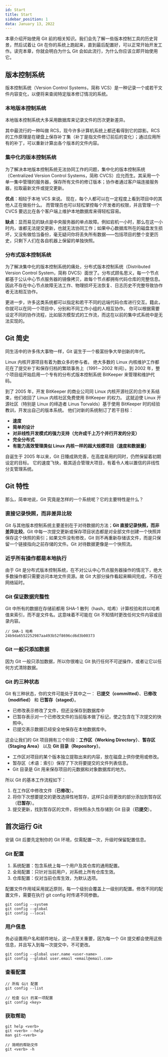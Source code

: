 ```yaml
---
id: Start
title: Start
sidebar_position: 1
data: January 13, 2022
---
```


本章介绍开始使用 Git 前的相关知识。我们会先了解一些版本控制工具的历史背景，然后试着让 Git 在你的系统上跑起来，直到最后配置好，可以正常开始开发工作。读完本章，你就会明白为什么 Git 会如此流行，为什么你应该立即开始使用它。

## 版本控制系统

版本控制系统（Version Control Systems，简称 VCS）是一种记录一个或若干文件内容变化，以便将来查阅特定版本修订情况的系统。

### 本地版本控制系统

本地版本控制系统大多采用数据库来记录文件的历次更新差异。

其中最流行的一种叫做 RCS，现今许多计算机系统上都还看得到它的踪影。RCS 的工作原理是在硬盘上保存补丁集（补丁是指文件修订前后的变化）；通过应用所有的补丁，可以重新计算出各个版本的文件内容。

### 集中化的版本控制系统

为了解决本地版本控制系统无法协同工作的问题，集中化的版本控制系统（Centralized Version Control Systems，简称 CVCS）应允而生。其采用一个单一集中管理的服务器，保存所有文件的修订版本；协作者通过客户端连接服务器，拉取最新文件或提交更新。

**优点**：相较于本地 VCS 来说。 现在，每个人都可以在一定程度上看到项目中的其他人正在做些什么。 而管理员也可以轻松掌控每个开发者的权限，并且管理一个 CVCS 要远比在各个客户端上维护本地数据库来得轻松容易。

**缺点**：显而易见的缺点是中央服务器的单点故障。例如宕机一小时，那么在这一小时内，谁都无法提交更新，也就无法协同工作；如果中心数据库所在的磁盘发生损坏，又没有做恰当备份，毫无疑问你将丢失所有数据——包括项目的整个变更历史，只剩下人们在各自机器上保留的单独快照。

### 分布式版本控制系统

为了解决集中化的版本控制系统的痛处，分布式版本控制系统（Distributed Version Control System，简称 DVCS）面世了。分布式顾名思义，每一个节点都基于公认中心节点服务器的镜像拷贝，故每个节点都拥有代码仓库的完整信息。因此不存在中心节点故障无法工作、物理损坏无法恢复、日志历史不完整导致协作者无法相互协作。

更进一步，许多这类系统都可以指定和若干不同的远端代码仓库进行交互。籍此，你就可以在同一个项目中，分别和不同工作小组的人相互协作。 你可以根据需要设定不同的协作流程，比如层次模型式的工作流，而这在以前的集中式系统中是无法实现的。

## Git 简史

同生活中的许多伟大事物一样，Git 诞生于一个极富纷争大举创新的年代。

Linux 内核开源项目有着为数众多的参与者。 绝大多数的 Linux 内核维护工作都花在了提交补丁和保存归档的繁琐事务上（1991－2002 年间）。到 2002 年，整个项目组开始启用一个专有的分布式版本控制系统 BitKeeper 来管理和维护代码。

到了 2005 年，开发 BitKeeper 的商业公司同 Linux 内核开源社区的合作关系结束，他们收回了 Linux 内核社区免费使用 BitKeeper 的权力。 这就迫使 Linux 开源社区（特别是 Linux 的缔造者 Linus Torvalds）基于使用 BitKeeper 时的经验教训，开发出自己的版本系统。 他们对新的系统制订了若干目标：

-   **速度**
-   **简单的设计**
-   **对非线性开发模式的强力支持（允许成千上万个并行开发的分支）**
-   **完全分布式**
-   **有能力高效管理类似 Linux 内核一样的超大规模项目（速度和数据量）**

自诞生于 2005 年以来，Git 日臻成熟完善，在高度易用的同时，仍然保留着初期设定的目标。 它的速度飞快，极其适合管理大项目，有着令人难以置信的非线性分支管理系统。

## Git 特性

那么，简单地说，Git 究竟是怎样的一个系统呢？它的主要特性是什么？

### 直接记录快照，而非差异比较

Git 与其他版本控制系统主要差别在于对待数据的方法；**Git 直接记录快照，而非差异比较**。Git 中每一次提交更新或保存项目状态都是对全部文件创建一个快照并保存这个快照的索引；如果文件没有修改，Git 则不再重新存储该文件，而是只保留一个链接指向之前存储的文件。Git 对待数据更像是一个快照流。

### 近乎所有操作都是本地执行

由于 Git 是分布式版本控制系统，在不对公认中心节点服务器操作的情况下，绝大多数操作都只需要访问本地文件资源。故 Git 大部分操作看起来瞬间完成，不存在网络延时。

### Git 保证数据完整性

Git 中所有的数据在存储前都用 SHA-1 散列（hash，哈希）计算校验和并以哈希值来索引，而不是文件名。这意味着不可能在 Git 不知情时更改任何文件内容或目录内容。

```shell
// SHA-1 哈希
24b9da6552252987aa493b52f8696cd6d3b00373
```

### Git 一般只添加数据

因为 Git 一般只添加数据，所以你很难让 Git 执行任何不可逆操作，或者让它以任何方式清除数据。

### Git 的三种状态

Git 有三种状态，你的文件可能处于其中之一： **已提交（committed）**、**已修改（modified）** 和 **已暂存（staged）**。

-   已修改表示修改了文件，但还没保存到数据库中
-   已暂存表示对一个已修改文件的当前版本做了标记，使之包含在下次提交的快照中。
-   已提交表示数据已经安全地保存在本地数据库中。

这会让我们的 Git 项目拥有三个阶段：**工作区（Working Directory）**、**暂存区（Staging Area）** 以及 **Git 目录（Repository）**。

-   工作区对项目的某个版本独立提取出来的内容，放在磁盘上供你使用或修改。
-   暂存区（术语：索引）保存了下次将要提交的文件列表信息。
-   Git 目录是 Git 用来保存项目的元数据和对象数据库的地方。

所以 Git 的基本工作流程如下：

1. 在工作区中修改文件（**已修改**）。
2. 将你下次想要提交的更改选择性地暂存，这样只会将更改的部分添加到暂存区（**已暂存**）。
3. 提交更新，找到暂存区的文件，将快照永久性存储到 Git 目录（**已提交**）。

## 首次运行 Git

安装 Git 后要先定制你的 Git 环境，仅需配置一次，升级时保留配置信息。

### Git 配置

1. 系统配置：包含系统上每一个用户及其仓库的通用配置。
2. 全局配置：只针对当前用户，对系统上所有仓库生效。
3. 仓库配置：仅对当前仓库生效，为默认选项。

配置文件作用域采用就近原则，每一个级别会覆盖上一级别的配置。修改不同的配置文件，需要在执行 git config 时传递不同参数。

```shell
git config --system
git config --global
git config --local
```

### 用户信息

务必设置用户名和邮件地址，这一点至关重要，因为每一个 Git 提交都会使用这些信息，并且写入到每一次提交中，不可更改。

```shell
git config --global user.name <user-name>
git config --global user.email <email@email.com>
```

### 查看配置

```shell
// 所有 Git 配置
git config --list

// 检查 Git 的某一项配置
git config <key>
```

### 获取帮助

```shell
git help <verb>
git <verb> --help
man git-<verb>

// 简明的帮助文件
git <verb> -h
```
